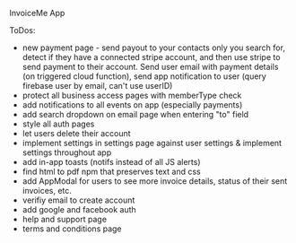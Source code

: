 InvoiceMe App


ToDos:
- new payment page - send payout to your contacts only you search for, detect if they have a connected stripe account, and then use stripe to send payment to their account. Send user email with payment details (on triggered cloud function), send app notification to user (query firebase user by email, can't use userID)
- protect all business access pages with memberType check
- add notifications to all events on app (especially payments)
- add search dropdown on email page when entering "to" field
- style all auth pages
- let users delete their account
- implement settings in settings page against user settings & implement settings throughout app
- add in-app toasts (notifs instead of all JS alerts)
- find html to pdf npm that preserves text and css
- add AppModal for users to see more invoice details, status of their sent invoices, etc.
- verifiy email to create account
- add google and facebook auth
- help and support page
- terms and conditions page